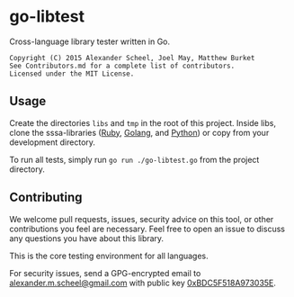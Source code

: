 # go-libtest
Cross-language library tester written in Go.

    Copyright (C) 2015 Alexander Scheel, Joel May, Matthew Burket  
    See Contributors.md for a complete list of contributors.  
    Licensed under the MIT License.  

## Usage
Create the directories `libs` and `tmp` in the root of this project. Inside libs, clone the sssa-libraries ([Ruby](https://github.com/SSSAAS/sssa-ruby), [Golang](https://github.com/SSSAAS/sssa-golang), and [Python](https://github.com/SSSAAS/sssa-python)) or copy from your development directory.

To run all tests, simply run `go run ./go-libtest.go` from the project directory.

## Contributing
We welcome pull requests, issues, security advice on this tool, or other contributions you feel are necessary. Feel free to open an issue to discuss any questions you have about this library.

This is the core testing environment for all languages.

For security issues, send a GPG-encrypted email to <alexander.m.scheel@gmail.com> with public key [0xBDC5F518A973035E](https://pgp.mit.edu/pks/lookup?op=vindex&search=0xBDC5F518A973035E).
